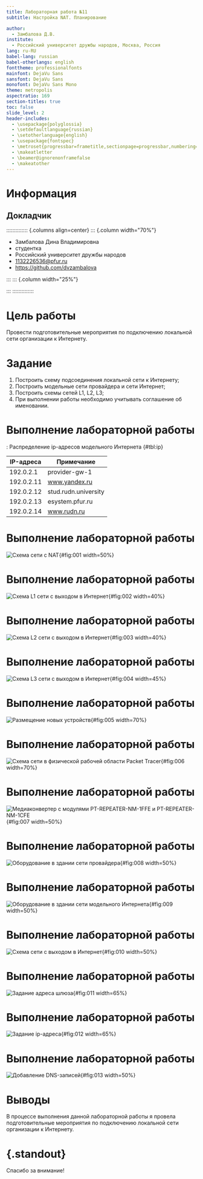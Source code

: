 ```yaml
---
title: Лабораторная работа №11
subtitle: Настройка NAT. Планирование

author:
  - Замбалова Д.В.
institute:
  - Российский университет дружбы народов, Москва, Россия
lang: ru-RU
babel-lang: russian
babel-otherlangs: english
fonttheme: professionalfonts
mainfont: DejaVu Sans
sansfont: DejaVu Sans
monofont: DejaVu Sans Mono
theme: metropolis
aspectratio: 169
section-titles: true
toc: false
slide_level: 2
header-includes:
  - \usepackage{polyglossia}
  - \setdefaultlanguage{russian}
  - \setotherlanguage{english}
  - \usepackage{fontspec}
  - \metroset{progressbar=frametitle,sectionpage=progressbar,numbering=fraction}
  - \makeatletter
  - \beamer@ignorenonframefalse
  - \makeatother
---
```


# Информация

## Докладчик

:::::::::::::: {.columns align=center}
::: {.column width="70%"}

  * Замбалова Дина Владимировна
  * студентка
  * Российский университет дружбы народов
  * [1132226536@pfur.ru](mailto:1132226536@pfur.ru)
  * <https://github.com/dvzambalova>

:::
::: {.column width="25%"}

:::
::::::::::::::

# Цель работы

Провести подготовительные мероприятия по подключению локальной сети
организации к Интернету.

# Задание

1. Построить схему подсоединения локальной сети к Интернету;
2. Построить модельные сети провайдера и сети Интернет;
3. Построить схемы сетей L1, L2, L3;
4. При выполнении работы необходимо учитывать соглашение об именовании.

# Выполнение лабораторной работы

: Распределение ip-адресов модельного Интернета {#tbl:ip}

| IP-адреса     | Примечание            |
|---------------|-----------------------|
| 192.0.2.1     | provider-gw-1         |
| 192.0.2.11    | www.yandex.ru         |
| 192.0.2.12    | stud.rudn.university  |
| 192.0.2.13    | esystem.pfur.ru       |
| 192.0.2.14    | www.rudn.ru           |

# Выполнение лабораторной работы

![Схема сети с NAT](image/1.png){#fig:001 width=50%}

# Выполнение лабораторной работы

![Схема L1 сети с выходом в Интернет](image/2.png){#fig:002 width=40%}

# Выполнение лабораторной работы

![Схема L2 сети с выходом в Интернет](image/3.png){#fig:003 width=40%}

# Выполнение лабораторной работы

![Схема L3 сети с выходом в Интернет](image/4.png){#fig:004 width=45%}

# Выполнение лабораторной работы

![Размещение новых устройств](image/5.png){#fig:005 width=70%}

# Выполнение лабораторной работы

![Схема сети в физической рабочей области Packet Tracer](image/6.png){#fig:006 width=70%}

# Выполнение лабораторной работы

![Медиаконвертер с модулями PT-REPEATER-NM-1FFE и PT-REPEATER-NM-1CFE](image/7.png){#fig:007 width=50%}

# Выполнение лабораторной работы

![Оборудование в здании сети провайдера](image/8.png){#fig:008 width=50%}

# Выполнение лабораторной работы

![Оборудование в здании сети модельного Интернета](image/9.png){#fig:009 width=50%}

# Выполнение лабораторной работы

![Схема сети с выходом в Интернет](image/10.png){#fig:010 width=50%}

# Выполнение лабораторной работы

![Задание адреса шлюза](image/11.png){#fig:011 width=65%}

# Выполнение лабораторной работы

![Задание ip-адреса](image/12.png){#fig:012 width=65%}

# Выполнение лабораторной работы

![Добавление DNS-записей](image/13.png){#fig:013 width=50%}

# Выводы

В процессе выполнения данной лабораторной работы я провела подготовительные мероприятия по подключению локальной сети организации к Интернету.

# {.standout}

Спасибо за внимание!

